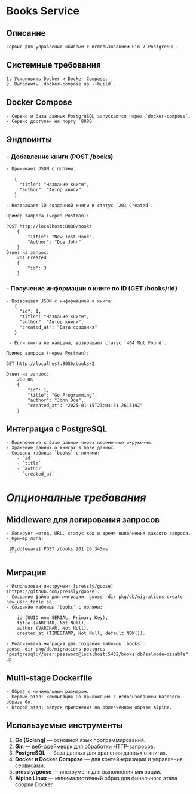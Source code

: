 # Books Service

## Описание
    Сервис для управления книгами с использованием Gin и PostgreSQL.

## Системные требования
    1. Установить Docker и Docker Compose.
    2. Выполнить `docker-compose up --build`.

## Docker Compose
    - Сервис и база данных PostgreSQL запускаются через `docker-compose`.
    - Сервис доступен на порту `8080`.

## Эндпоинты
### - Добавление книги (POST /books)
    - Принимает JSON с полями:

       {
         "title": "Название книги",
         "author": "Автор книги"
       }

    - Возвращает ID созданной книги и статус `201 Created`.

    Пример запроса (через Postman):

    POST http://localhost:8080/books
        {
            "Title": "New Test Book",
            "Author": "Doe John"
        }
    Ответ на запрос:
        201 Created
        {
            "id": 3
        }

### - Получение информации о книге по ID (GET /books/:id)
    - Возвращает JSON с информацией о книге:
       {
         "id": 1,
         "title": "Название книги",
         "author": "Автор книги",
         "created_at": "Дата создания"
       }
       
     - Если книга не найдена, возвращает статус `404 Not Found`.

    Пример запроса (через Postman):

    GET http://localhost:8080/books/2

    Ответ на запрос:
        200 OK
        {
            "id": 1,
            "title": "Go Programming",
            "author": "John Doe",
            "created_at": "2025-01-15T23:04:31.261519Z"
        }

## Интеграция с PostgreSQL
    - Подключение к базе данных через переменные окружения.
    - Хранение данных о книгах в базе данных.
    - Создана таблица `books` с полями:
        - `id`
        - `title`
        - `author`
        - `created_at`
    
# *Опционалные трeбования*
## Middleware для логирования запросов
    - Логирует метод, URL, статус код и время выполнения каждого запроса.
    - Пример лога:
     ```
     [Middleware] POST /books 201 26.345ms
     ```

## Миграция
    - Использован инструмент [pressly/goose](https://github.com/pressly/goose).
    - Создание файла для миграции: goose -dir pkg/db/migrations create new_user_table sql
    - Создание таблицы `books` с полями:

        id (UUID или SERIAL, Primary Key),
        title (VARCHAR, Not Null),
        author (VARCHAR, Not Null),
        created_at (TIMESTAMP, Not Null, default NOW()).

    - Реализована миграция для создания таблицы `books`:
    goose -dir pkg/db/migrations postgres "postgresql://user:password@localhost:5432/books_db?sslmode=disable" up

## Multi-stage Dockerfile
    - Образ с минимальным размером.
    - Первый этап: компиляция Go-приложения с использованием базового образа Go.
    - Второй этап: запуск приложения на облегчённом образе Alpine.

## Используемые инструменты
1. **Go (Golang)** — основной язык программирования.
2. **Gin** — веб-фреймворк для обработки HTTP-запросов.
3. **PostgreSQL** — база данных для хранения данных о книгах.
4. **Docker и Docker Compose** — для контейнеризации и управления сервисами.
5. **pressly/goose** — инструмент для выполнения миграций.
6. **Alpine Linux** — минималистичный образ для финального этапа сборки Docker.